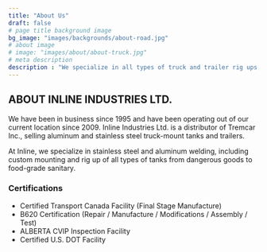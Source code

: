 ```yaml
---
title: "About Us"
draft: false
# page title background image
bg_image: "images/backgrounds/about-road.jpg"
# about image
# image: "images/about/about-truck.jpg"
# meta description
description : "We specialize in all types of truck and trailer rig ups, including food-grade,  chemical, dangerous goods, pumping, hydraulics, and custom fabrications."
---
```


## ABOUT INLINE INDUSTRIES LTD.

We have been in business since 1995 and have been operating out of our current location since 2009. Inline Industries Ltd. is a distributor of Tremcar Inc., selling aluminum and stainless steel truck-mount tanks and trailers.

At Inline, we specialize in stainless steel and aluminum welding, including custom mounting and rig up of all types of tanks from dangerous goods to food-grade sanitary.

### Certifications
- Certified Transport Canada Facility (Final Stage Manufacture)
- B620 Certification (Repair / Manufacture / Modifications / Assembly / Test)
- ALBERTA CVIP Inspection Facility
- Certified U.S. DOT Facility